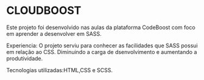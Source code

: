 # CLOUDBOOST
Este projeto foi desenvolvido nas aulas da plataforma CodeBoost com foco em aprender a desenvolver em SASS. 

Experiencia: O projeto serviu para conhecer as facilidades que SASS possui em relação ao CSS.  Diminuindo a carga de dsenvolvimento e aumentando a produtividade.

Tecnologias utilizadas:HTML,CSS e SCSS.
